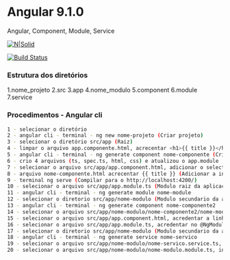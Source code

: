 # Angular 9.1.0

Angular, Component, Module, Service

[![N|Solid](https://cldup.com/dTxpPi9lDf.thumb.png)](https://nodesource.com/products/nsolid)

[![Build Status](https://travis-ci.org/joemccann/dillinger.svg?branch=master)](https://travis-ci.org/joemccann/dillinger)

### Estrutura dos diretórios

1.nome_projeto
2.src
3.app
4.nome_modulo
5.component
6.module
7.service

### Procedimentos - Angular cli

```sh
1 - selecionar o diretório
2 - angular cli - terminal - ng new nome-projeto (Criar projeto)
3 - selecionar o diretório src/app (Raiz)
4 - limpar o arquivo app.componente.html, acrecentar <h1>{{ title }}</h1> (Adicionar a interpolação)
5 - angular cli - terminal - ng generate component nome-componente (Criar componente)
6 - crio 4 arquivos (ts, spec.ts, html, css) e atualizou o app.module
7 - selecionar o arquivo src/app/app.component.html, adicionar o selector <app-nome-component></app-nome-component>
8 - arquivo nome-componente.html acrecentar {{ title }} (Adicionar a interpolação)
9 - terminal ng serve (Compilar para o http://localhost:4200/)
10 - selecionar o arquivo src/app/app.module.ts (Modulo raiz da aplicação) 
11 - angular cli - terminal - ng generate module nome-module
12 - selecionar o diretorio src/app/nome-modulo (Modulo secundario da aplicação) 
13 - angular cli - terminal - ng generate component nome-componente2
14 - selecionar o arquivo src/app/nome-modulo/nome-componente2/nome-modulo.module.ts, acredentar no @NgModule a propriedade exports: [NomeComponente2Component].
15 - selecionar o arquivo src/app/app.component.html, acredentar a linha <app-nome-componente2></app-nome-componente2>
16 - selecionar o arquivo src/app/app.module.ts, acredentar no @NgModule/import a propriedade NomeModuloModule
17 - selecionar o diretorio src/app/nome-modulo (Modulo secundario da aplicação) 
18 - angular cli - terminal - ng generate service nome-servico
19 - selecionar o arquivo src/app/nome-modulo/nome-servico.service.ts, incluir o metodo getAtributos(){ return ['Id', 'Nome', 'Telefone', 'Endereço', 'Cidade', 'Estado', 'Pais'];
20 - selecionar o arquivo src/app/nome-modulo/nome-modulo.module.ts, incluir no @NgModule/providers a propriendade NomeServicoService


```
